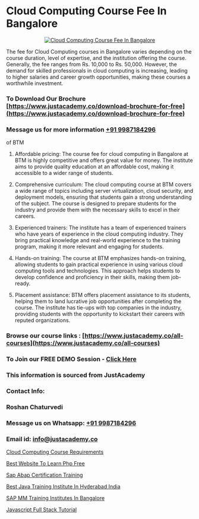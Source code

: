 # Cloud Computing Course Fee In Bangalore

<p align="center">
  <a href="https://justacademy.co/all-courses">
    <img src="https://i.ibb.co/FJQ9DDy/cloud-computing.webp" alt="Cloud Computing Course Fee In Bangalore">
  </a>
</p>


The fee for Cloud Computing courses in Bangalore varies depending on the course duration, level of expertise, and the institution offering the course. Generally, the fee ranges from Rs. 10,000 to Rs. 50,000. However, the demand for skilled professionals in cloud computing is increasing, leading to higher salaries and career growth opportunities, making these courses a worthwhile investment.
### To Download Our Brochure [https://www.justacademy.co/download-brochure-for-free](https://www.justacademy.co/download-brochure-for-free)
### Message us for more information [+91 9987184296](https://api.whatsapp.com/send?phone=919987184296)
of BTM

1) Affordable pricing: The course fee for cloud computing in Bangalore at BTM is highly competitive and offers great value for money. The institute aims to provide quality education at an affordable cost, making it accessible to a wider range of students.

2) Comprehensive curriculum: The cloud computing course at BTM covers a wide range of topics including server virtualization, cloud security, and deployment models, ensuring that students gain a strong understanding of the subject. The course is designed to prepare students for the industry and provide them with the necessary skills to excel in their careers.

3) Experienced trainers: The institute has a team of experienced trainers who have years of experience in the cloud computing industry. They bring practical knowledge and real-world experience to the training program, making it more relevant and engaging for students.

4) Hands-on training: The course at BTM emphasizes hands-on training, allowing students to gain practical experience in using various cloud computing tools and technologies. This approach helps students to develop confidence and proficiency in their skills, making them job-ready.

5) Placement assistance: BTM offers placement assistance to its students, helping them to land lucrative job opportunities after completing the course. The institute has tie-ups with top companies in the industry, providing students with the opportunity to kickstart their careers with reputed organizations.

### Browse our course links : [https://www.justacademy.co/all-courses](https://www.justacademy.co/all-courses) 
### To Join our FREE DEMO Session - [Click Here](https://www.justacademy.co/register-for-course-demo)


### This information is sourced from JustAcademy
### Contact Info:
### Roshan Chaturvedi
### Message us on Whatsapp: [+91 9987184296](https://api.whatsapp.com/send?phone=919987184296)
### Email id: [info@justacademy.co](mailto:info@justacademy.co)
                
[Cloud Computing Course Requirements](https://www.linkedin.com/pulse/cloud-computing-course-requirements-justacademy-mumbai-o1tsc?trackingId=ZSyj10Fc0f23WAT1YOhINw%3D%3D&lipi=urn%3Ali%3Apage%3Ad_flagship3_showcase_admin%3Bd7Lyhom7ShKzEAWk1fq2Tw%3D%3D)

[Best Website To Learn Php Free](https://www.linkedin.com/pulse/best-website-learn-php-free-software-training-mountain-view-mxaof?trackingId=zJj1UMFjj0Zag7q8lr3dLg%3D%3D&lipi=urn%3Ali%3Apage%3Ad_flagship3_company_admin%3BLLr0XlPoQRKsrZpjwzzNmQ%3D%3D)

[Sap Abap Certification Training](https://medium.com/@namusn/sap-abap-certification-training-00f93d275acb)

[Best Java Training Institute In Hyderabad India](https://medium.com/@kumarishimmi99/best-java-training-institute-in-hyderabad-india-e2692d73a3c9)

[SAP MM Training Institutes In Bangalore](https://justacademyin.github.io/Articles/SAP-MM-Training-Institutes-In-Bangalore)

[Javascript Full Stack Tutorial](https://justacademyin.github.io/Articles/Javascript-Full-Stack-Tutorial)

